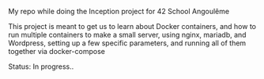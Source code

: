 My repo while doing the Inception project for 42 School Angoulême

This project is meant to get us to learn about Docker containers, and how to run multiple containers to make a small server, using nginx, mariadb, and Wordpress, setting up a few specific parameters, and running all of them together via docker-compose

Status: In progress..
